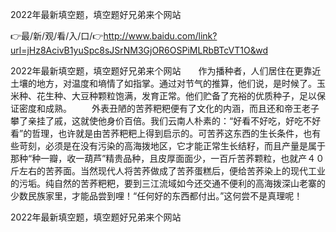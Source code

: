 2022年最新填空题，填空题好兄弟来个网站

👉最/新/观/看/入/口/👉http://www.baidu.com/link?url=jHz8AcivB1yuSpc8sJSrNM3GjOR6OSPiMLRbBTcVT1O&wd

2022年最新填空题，填空题好兄弟来个网站　　作为播种者，人们居住在更靠近土壤的地方，对温度和墒情了如指掌。通过对节气的推算，他们说，是时候了。玉米种、花生种、大豆种颗粒饱满，发育正常。他们贮备了充裕的优质种子，足以保证密度和成熟。
　　外表丑陋的苦荞粑粑便有了文化的内涵，而且还和帝王老子攀了亲挂了戚，这就使他身价百倍。我们云南人朴素的：“好看不好吃，好吃不好看”的哲理，也许就是由苦荞粑粑上得到启示的。可苦荞这东西的生长条件，也有些苛刻，必须是在没有污染的高海拨地区，它才能正常生长结籽，而且产量是属于那种“种一瓣，收一葫芦”精贵品种，且皮厚面面少，一百斤苦荞颗粒，也就产４０斤左右的苦荞面。当然现代人将苦荞做成了苦荞蛋糕后，便给苦荞染上的现代工业的污垢。纯自然的苦荞粑粑，要到三江流域如今还交通不便利的高海拨深山老寨的少数民族家里，才能品尝到哩！“任何好的东西都付出。”这何尝不是真理呢！


2022年最新填空题，填空题好兄弟来个网站
